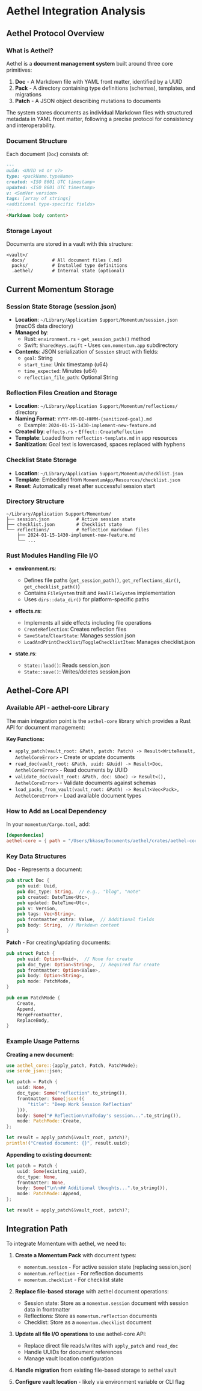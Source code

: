 # Aethel Integration Analysis

## Aethel Protocol Overview

### What is Aethel?

Aethel is a **document management system** built around three core primitives:

1. **Doc** - A Markdown file with YAML front matter, identified by a UUID
2. **Pack** - A directory containing type definitions (schemas), templates, and migrations
3. **Patch** - A JSON object describing mutations to documents

The system stores documents as individual Markdown files with structured metadata in YAML front matter, following a precise protocol for consistency and interoperability.

### Document Structure
Each document (`Doc`) consists of:
```markdown
---
uuid: <UUID v4 or v7>
type: <packName.typeName>
created: <ISO 8601 UTC timestamp>
updated: <ISO 8601 UTC timestamp>
v: <SemVer version>
tags: [array of strings]
<additional type-specific fields>
---
<Markdown body content>
```

### Storage Layout
Documents are stored in a vault with this structure:
```
<vault>/
  docs/          # All document files (.md)
  packs/         # Installed type definitions
  .aethel/       # Internal state (optional)
```

## Current Momentum Storage

### Session State Storage (session.json)
- **Location**: `~/Library/Application Support/Momentum/session.json` (macOS data directory)
- **Managed by**: 
  - Rust: `environment.rs` - `get_session_path()` method
  - Swift: `SharedKeys.swift` - Uses `com.momentum.app` subdirectory
- **Contents**: JSON serialization of `Session` struct with fields:
  - `goal`: String
  - `start_time`: Unix timestamp (u64)
  - `time_expected`: Minutes (u64)
  - `reflection_file_path`: Optional String

### Reflection Files Creation and Storage
- **Location**: `~/Library/Application Support/Momentum/reflections/` directory
- **Naming Format**: `YYYY-MM-DD-HHMM-{sanitized-goal}.md`
  - Example: `2024-01-15-1430-implement-new-feature.md`
- **Created by**: `effects.rs` - `Effect::CreateReflection`
- **Template**: Loaded from `reflection-template.md` in app resources
- **Sanitization**: Goal text is lowercased, spaces replaced with hyphens

### Checklist State Storage
- **Location**: `~/Library/Application Support/Momentum/checklist.json`
- **Template**: Embedded from `MomentumApp/Resources/checklist.json`
- **Reset**: Automatically reset after successful session start

### Directory Structure
```
~/Library/Application Support/Momentum/
├── session.json          # Active session state
├── checklist.json        # Checklist state
└── reflections/          # Reflection markdown files
    ├── 2024-01-15-1430-implement-new-feature.md
    └── ...
```

### Rust Modules Handling File I/O
- **environment.rs**: 
  - Defines file paths (`get_session_path()`, `get_reflections_dir()`, `get_checklist_path()`)
  - Contains `FileSystem` trait and `RealFileSystem` implementation
  - Uses `dirs::data_dir()` for platform-specific paths
  
- **effects.rs**: 
  - Implements all side effects including file operations
  - `CreateReflection`: Creates reflection files
  - `SaveState`/`ClearState`: Manages session.json
  - `LoadAndPrintChecklist`/`ToggleChecklistItem`: Manages checklist.json
  
- **state.rs**: 
  - `State::load()`: Reads session.json
  - `State::save()`: Writes/deletes session.json

## Aethel-Core API

### Available API - aethel-core Library
The main integration point is the `aethel-core` library which provides a Rust API for document management:

**Key Functions:**
- `apply_patch(vault_root: &Path, patch: Patch) -> Result<WriteResult, AethelCoreError>` - Create or update documents
- `read_doc(vault_root: &Path, uuid: &Uuid) -> Result<Doc, AethelCoreError>` - Read documents by UUID
- `validate_doc(vault_root: &Path, doc: &Doc) -> Result<(), AethelCoreError>` - Validate documents against schemas
- `load_packs_from_vault(vault_root: &Path) -> Result<Vec<Pack>, AethelCoreError>` - Load available document types

### How to Add as Local Dependency
In your `momentum/Cargo.toml`, add:
```toml
[dependencies]
aethel-core = { path = "/Users/bkase/Documents/aethel/crates/aethel-core" }
```

### Key Data Structures

**Doc** - Represents a document:
```rust
pub struct Doc {
    pub uuid: Uuid,
    pub doc_type: String,  // e.g., "blog", "note"
    pub created: DateTime<Utc>,
    pub updated: DateTime<Utc>,
    pub v: Version,
    pub tags: Vec<String>,
    pub frontmatter_extra: Value,  // Additional fields
    pub body: String,  // Markdown content
}
```

**Patch** - For creating/updating documents:
```rust
pub struct Patch {
    pub uuid: Option<Uuid>,  // None for create
    pub doc_type: Option<String>,  // Required for create
    pub frontmatter: Option<Value>,
    pub body: Option<String>,
    pub mode: PatchMode,
}

pub enum PatchMode {
    Create,
    Append,
    MergeFrontmatter,
    ReplaceBody,
}
```

### Example Usage Patterns

**Creating a new document:**
```rust
use aethel_core::{apply_patch, Patch, PatchMode};
use serde_json::json;

let patch = Patch {
    uuid: None,
    doc_type: Some("reflection".to_string()),
    frontmatter: Some(json!({
        "title": "Deep Work Session Reflection"
    })),
    body: Some("# Reflection\n\nToday's session...".to_string()),
    mode: PatchMode::Create,
};

let result = apply_patch(&vault_root, patch)?;
println!("Created document: {}", result.uuid);
```

**Appending to existing document:**
```rust
let patch = Patch {
    uuid: Some(existing_uuid),
    doc_type: None,
    frontmatter: None,
    body: Some("\n\n## Additional thoughts...".to_string()),
    mode: PatchMode::Append,
};

let result = apply_patch(&vault_root, patch)?;
```

## Integration Path

To integrate Momentum with aethel, we need to:

1. **Create a Momentum Pack** with document types:
   - `momentum.session` - For active session state (replacing session.json)
   - `momentum.reflection` - For reflection documents
   - `momentum.checklist` - For checklist state

2. **Replace file-based storage** with aethel document operations:
   - Session state: Store as a `momentum.session` document with session data in frontmatter
   - Reflections: Store as `momentum.reflection` documents
   - Checklist: Store as a `momentum.checklist` document

3. **Update all file I/O operations** to use aethel-core API:
   - Replace direct file reads/writes with `apply_patch` and `read_doc`
   - Handle UUIDs for document references
   - Manage vault location configuration

4. **Handle migration** from existing file-based storage to aethel vault

5. **Configure vault location** - likely via environment variable or CLI flag